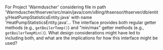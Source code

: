 For Project 'Warmduscher' considering file in path 'Warmduscher/thserver/src/main/java/com/x8ing/thsensor/thserver/db/entity/HeatPumpStatisticsEntity.java' with name 'HeatPumpStatisticsEntity.java'... 
The interface provides both regular getter methods (e.g., `getBoilerTemp()`) and "min/max" getter methods (e.g., `getBoilerTempMin()`). What design considerations might have led to including both, and what are the implications for how this interface might be used?